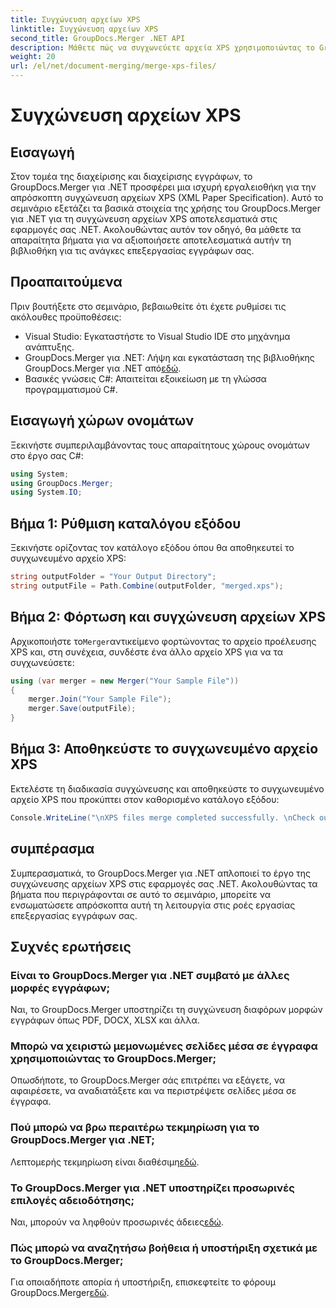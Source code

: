 ```yaml
---
title: Συγχώνευση αρχείων XPS
linktitle: Συγχώνευση αρχείων XPS
second_title: GroupDocs.Merger .NET API
description: Μάθετε πώς να συγχωνεύετε αρχεία XPS χρησιμοποιώντας το GroupDocs.Merger για .NET χωρίς κόπο. Απλοποιήστε την επεξεργασία εγγράφων στις εφαρμογές σας .NET.
weight: 20
url: /el/net/document-merging/merge-xps-files/
---
```


# Συγχώνευση αρχείων XPS

## Εισαγωγή
Στον τομέα της διαχείρισης και διαχείρισης εγγράφων, το GroupDocs.Merger για .NET προσφέρει μια ισχυρή εργαλειοθήκη για την απρόσκοπτη συγχώνευση αρχείων XPS (XML Paper Specification). Αυτό το σεμινάριο εξετάζει τα βασικά στοιχεία της χρήσης του GroupDocs.Merger για .NET για τη συγχώνευση αρχείων XPS αποτελεσματικά στις εφαρμογές σας .NET. Ακολουθώντας αυτόν τον οδηγό, θα μάθετε τα απαραίτητα βήματα για να αξιοποιήσετε αποτελεσματικά αυτήν τη βιβλιοθήκη για τις ανάγκες επεξεργασίας εγγράφων σας.
## Προαπαιτούμενα
Πριν βουτήξετε στο σεμινάριο, βεβαιωθείτε ότι έχετε ρυθμίσει τις ακόλουθες προϋποθέσεις:
- Visual Studio: Εγκαταστήστε το Visual Studio IDE στο μηχάνημα ανάπτυξης.
-  GroupDocs.Merger για .NET: Λήψη και εγκατάσταση της βιβλιοθήκης GroupDocs.Merger για .NET από[εδώ](https://releases.groupdocs.com/merger/net/).
- Βασικές γνώσεις C#: Απαιτείται εξοικείωση με τη γλώσσα προγραμματισμού C#.

## Εισαγωγή χώρων ονομάτων
Ξεκινήστε συμπεριλαμβάνοντας τους απαραίτητους χώρους ονομάτων στο έργο σας C#:
```csharp
using System; 
using GroupDocs.Merger;
using System.IO;
```
## Βήμα 1: Ρύθμιση καταλόγου εξόδου
Ξεκινήστε ορίζοντας τον κατάλογο εξόδου όπου θα αποθηκευτεί το συγχωνευμένο αρχείο XPS:
```csharp
string outputFolder = "Your Output Directory";
string outputFile = Path.Combine(outputFolder, "merged.xps");
```
## Βήμα 2: Φόρτωση και συγχώνευση αρχείων XPS
 Αρχικοποιήστε το`Merger`αντικείμενο φορτώνοντας το αρχείο προέλευσης XPS και, στη συνέχεια, συνδέστε ένα άλλο αρχείο XPS για να τα συγχωνεύσετε:
```csharp
using (var merger = new Merger("Your Sample File"))
{
    merger.Join("Your Sample File");
    merger.Save(outputFile);
}
```
## Βήμα 3: Αποθηκεύστε το συγχωνευμένο αρχείο XPS
Εκτελέστε τη διαδικασία συγχώνευσης και αποθηκεύστε το συγχωνευμένο αρχείο XPS που προκύπτει στον καθορισμένο κατάλογο εξόδου:
```csharp
Console.WriteLine("\nXPS files merge completed successfully. \nCheck output in {0}", outputFolder);
```

## συμπέρασμα
Συμπερασματικά, το GroupDocs.Merger για .NET απλοποιεί το έργο της συγχώνευσης αρχείων XPS στις εφαρμογές σας .NET. Ακολουθώντας τα βήματα που περιγράφονται σε αυτό το σεμινάριο, μπορείτε να ενσωματώσετε απρόσκοπτα αυτή τη λειτουργία στις ροές εργασίας επεξεργασίας εγγράφων σας.

## Συχνές ερωτήσεις
### Είναι το GroupDocs.Merger για .NET συμβατό με άλλες μορφές εγγράφων;
Ναι, το GroupDocs.Merger υποστηρίζει τη συγχώνευση διαφόρων μορφών εγγράφων όπως PDF, DOCX, XLSX και άλλα.
### Μπορώ να χειριστώ μεμονωμένες σελίδες μέσα σε έγγραφα χρησιμοποιώντας το GroupDocs.Merger;
Οπωσδήποτε, το GroupDocs.Merger σάς επιτρέπει να εξάγετε, να αφαιρέσετε, να αναδιατάξετε και να περιστρέψετε σελίδες μέσα σε έγγραφα.
### Πού μπορώ να βρω περαιτέρω τεκμηρίωση για το GroupDocs.Merger για .NET;
 Λεπτομερής τεκμηρίωση είναι διαθέσιμη[εδώ](https://tutorials.groupdocs.com/merger/net/).
### Το GroupDocs.Merger για .NET υποστηρίζει προσωρινές επιλογές αδειοδότησης;
 Ναι, μπορούν να ληφθούν προσωρινές άδειες[εδώ](https://purchase.groupdocs.com/temporary-license/).
### Πώς μπορώ να αναζητήσω βοήθεια ή υποστήριξη σχετικά με το GroupDocs.Merger;
 Για οποιαδήποτε απορία ή υποστήριξη, επισκεφτείτε το φόρουμ GroupDocs.Merger[εδώ](https://forum.groupdocs.com/c/merger/32).